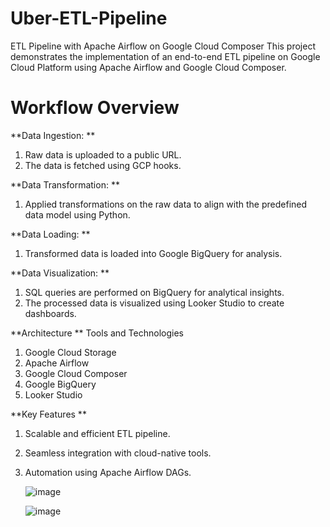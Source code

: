 # Uber-ETL-Pipeline
ETL Pipeline with Apache Airflow on Google Cloud Composer
This project demonstrates the implementation of an end-to-end ETL pipeline on Google Cloud Platform using Apache Airflow and Google Cloud Composer.

# Workflow Overview

**Data Ingestion:
**
1. Raw data is uploaded to a public URL.
2. The data is fetched using GCP hooks.

**Data Transformation:
**
1. Applied transformations on the raw data to align with the predefined data model using Python.

**Data Loading:
**
1. Transformed data is loaded into Google BigQuery for analysis.

**Data Visualization:
**
1. SQL queries are performed on BigQuery for analytical insights.
2. The processed data is visualized using Looker Studio to create dashboards.

**Architecture
**
Tools and Technologies
1. Google Cloud Storage
2. Apache Airflow
3. Google Cloud Composer
4. Google BigQuery
5. Looker Studio

**Key Features
**  
1. Scalable and efficient ETL pipeline.
2. Seamless integration with cloud-native tools.
3. Automation using Apache Airflow DAGs.

   ![image](https://github.com/user-attachments/assets/f80e676f-9d7b-4980-9e9e-14c63aa6851b)

   ![image](https://github.com/user-attachments/assets/0a833111-1308-42df-916b-4c51f3bd3e1f)

